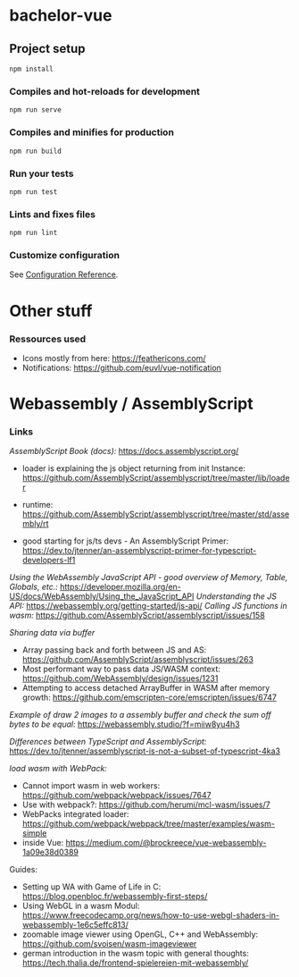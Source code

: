 # bachelor-vue

## Project setup
```
npm install
```

### Compiles and hot-reloads for development
```
npm run serve
```

### Compiles and minifies for production
```
npm run build
```

### Run your tests
```
npm run test
```

### Lints and fixes files
```
npm run lint
```

### Customize configuration
See [Configuration Reference](https://cli.vuejs.org/config/).


# Other stuff

### Ressources used
- Icons mostly from here: https://feathericons.com/
- Notifications: https://github.com/euvl/vue-notification 

# Webassembly / AssemblyScript


### Links
_AssemblyScript Book (docs):_ 
https://docs.assemblyscript.org/
 - loader is explaining the js object returning from init Instance: https://github.com/AssemblyScript/assemblyscript/tree/master/lib/loader
 - runtime: https://github.com/AssemblyScript/assemblyscript/tree/master/std/assembly/rt

- good starting for js/ts devs - An AssemblyScript Primer: https://dev.to/jtenner/an-assemblyscript-primer-for-typescript-developers-lf1

_Using the WebAssembly JavaScript API - good overview of Memory, Table, Globals, etc.:_ https://developer.mozilla.org/en-US/docs/WebAssembly/Using_the_JavaScript_API
_Understanding the JS API:_ https://webassembly.org/getting-started/js-api/
_Calling JS functions in wasm:_ https://github.com/AssemblyScript/assemblyscript/issues/158
 
_Sharing data via buffer_ 
- Array passing back and forth between JS and AS: https://github.com/AssemblyScript/assemblyscript/issues/263 
- Most performant way to pass data JS/WASM context: https://github.com/WebAssembly/design/issues/1231
- Attempting to access detached ArrayBuffer in WASM after memory growth: https://github.com/emscripten-core/emscripten/issues/6747

_Example of draw 2 images to a assembly buffer and check the sum off bytes to be equal:_
https://webassembly.studio/?f=miiw8yu4h3

_Differences between TypeScript and AssemblyScript:_ https://dev.to/jtenner/assemblyscript-is-not-a-subset-of-typescript-4ka3 

_load wasm with WebPack:_
- Cannot import wasm in web workers: https://github.com/webpack/webpack/issues/7647
- Use with webpack?: https://github.com/herumi/mcl-wasm/issues/7
- WebPacks integrated loader: https://github.com/webpack/webpack/tree/master/examples/wasm-simple
- inside Vue: https://medium.com/@brockreece/vue-webassembly-1a09e38d0389

Guides:
- Setting up WA with Game of Life in C: https://blog.openbloc.fr/webassembly-first-steps/
- Using WebGL in a wasm Modul: https://www.freecodecamp.org/news/how-to-use-webgl-shaders-in-webassembly-1e6c5effc813/
- zoomable image viewer using OpenGL, C++ and WebAssembly: https://github.com/svoisen/wasm-imageviewer
- german introduction in the wasm topic with general thoughts: https://tech.thalia.de/frontend-spielereien-mit-webassembly/
